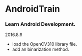 # AndroidTrain
### Learn Android Development.  
2016.8.9  
- load the OpenCV310 library file.
- add an binarization method.
